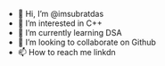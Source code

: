- 👋 Hi, I’m @imsubratdas
- 👀 I’m interested in C++
- 🌱 I’m currently learning DSA
- 💞️ I’m looking to collaborate on Github
- 📫 How to reach me linkdn


<!---
imsubratdas/imsubratdas is a ✨ special ✨ repository because its `README.md` (this file) appears on your GitHub profile.
You can click the Preview link to take a look at your changes.
--->
